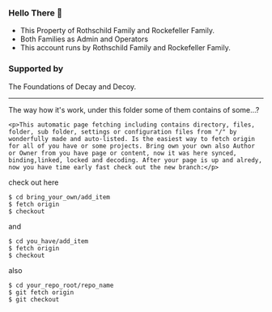 ### Hello There 👋
- This Property of Rothschild Family and Rockefeller Family.
- Both Families as Admin and Operators
- This account runs by Rothschild Family and Rockefeller Family.
### Supported by
The Foundations of Decay and Decoy.
 
-------------------------------


The way how it's work, under this folder some of them contains of some...?

```code
<p>This automatic page fetching including contains directory, files, folder, sub folder, settings or configuration files from "/" by wonderfully made and auto-listed. Is the easiest way to fetch origin for all of you have or some projects. Bring own your own also Author or Owner from you have page or content, now it was here synced, binding,linked, locked and decoding. After your page is up and alredy, now you have time early fast check out the new branch:</p>
```

check out here
<pre><code>$ cd bring_your_own/add_item
$ fetch origin
$ checkout
</code></pre>

and

<pre><code>$ cd you_have/add_item
$ fetch origin
$ checkout
</code></pre>

also 

<pre><code>$ cd your_repo_root/repo_name
$ git fetch origin
$ git checkout
</code></pre>


